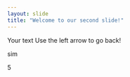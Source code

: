 ```yaml
---
layout: slide
title: "Welcome to our second slide!"
---
```

Your text
Use the left arrow to go back!

sim




5
